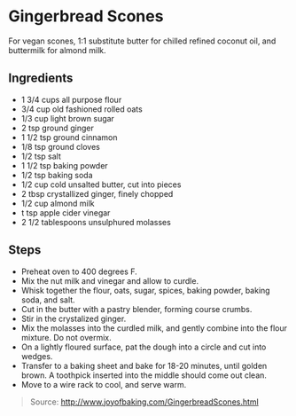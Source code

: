 # Gingerbread Scones
For vegan scones, 1:1 substitute butter for chilled refined coconut oil, and buttermilk for almond milk.

## Ingredients

 - 1 3/4 cups all purpose flour
 - 3/4 cup old fashioned rolled oats
 - 1/3 cup light brown sugar
 - 2 tsp ground ginger
 - 1 1/2 tsp ground cinnamon
 - 1/8 tsp ground cloves
 - 1/2 tsp salt
 - 1 1/2 tsp baking powder
 - 1/2 tsp baking soda
 - 1/2 cup cold unsalted butter, cut into pieces
 - 2 tbsp crystallized ginger, finely chopped
 - 1/2 cup almond milk
 - t tsp apple cider vinegar
 - 2 1/2 tablespoons unsulphured molasses

## Steps

 - Preheat oven to 400 degrees F.
 - Mix the nut milk and vinegar and allow to curdle.
 - Whisk together the flour, oats, sugar, spices, baking powder, baking soda, and salt.
 - Cut in the butter with a pastry blender, forming course crumbs.
 - Stir in the crystalized ginger.
 - Mix the molasses into the curdled milk, and gently combine into the flour mixture. Do not overmix.
 - On a lightly floured surface, pat the dough into a circle and cut into wedges.
 - Transfer to a baking sheet and bake for 18-20 minutes, until golden brown. A toothpick inserted into the middle should come out clean.
 - Move to a wire rack to cool, and serve warm.

> Source: http://www.joyofbaking.com/GingerbreadScones.html
